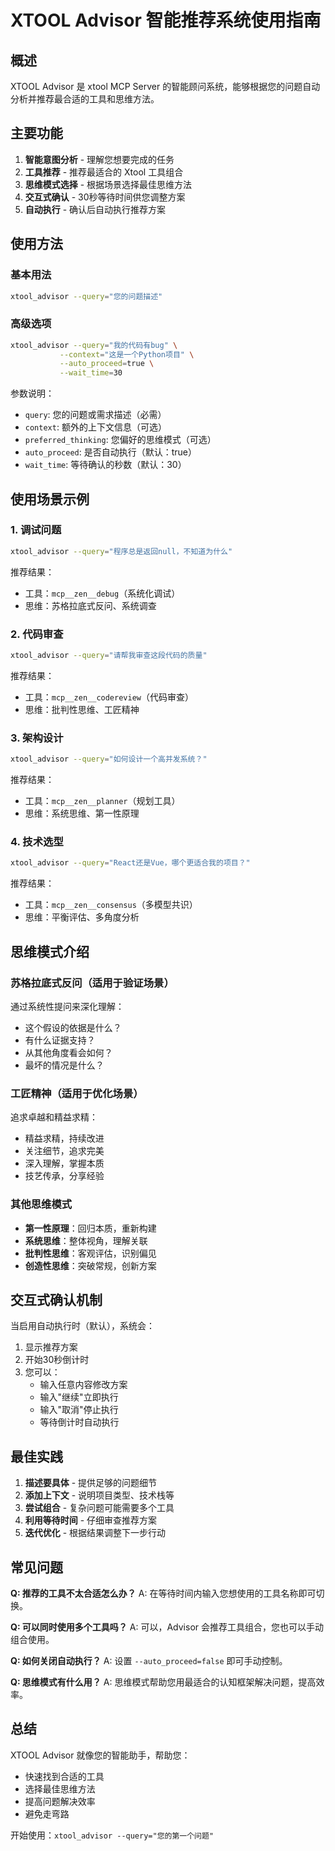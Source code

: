 # XTOOL Advisor 智能推荐系统使用指南

## 概述

XTOOL Advisor 是 xtool MCP Server 的智能顾问系统，能够根据您的问题自动分析并推荐最合适的工具和思维方法。

## 主要功能

1. **智能意图分析** - 理解您想要完成的任务
2. **工具推荐** - 推荐最适合的 Xtool 工具组合
3. **思维模式选择** - 根据场景选择最佳思维方法
4. **交互式确认** - 30秒等待时间供您调整方案
5. **自动执行** - 确认后自动执行推荐方案

## 使用方法

### 基本用法

```bash
xtool_advisor --query="您的问题描述"
```

### 高级选项

```bash
xtool_advisor --query="我的代码有bug" \
           --context="这是一个Python项目" \
           --auto_proceed=true \
           --wait_time=30
```

参数说明：
- `query`: 您的问题或需求描述（必需）
- `context`: 额外的上下文信息（可选）
- `preferred_thinking`: 您偏好的思维模式（可选）
- `auto_proceed`: 是否自动执行（默认：true）
- `wait_time`: 等待确认的秒数（默认：30）

## 使用场景示例

### 1. 调试问题

```bash
xtool_advisor --query="程序总是返回null，不知道为什么"
```

推荐结果：
- 工具：`mcp__zen__debug`（系统化调试）
- 思维：苏格拉底式反问、系统调查

### 2. 代码审查

```bash
xtool_advisor --query="请帮我审查这段代码的质量"
```

推荐结果：
- 工具：`mcp__zen__codereview`（代码审查）
- 思维：批判性思维、工匠精神

### 3. 架构设计

```bash
xtool_advisor --query="如何设计一个高并发系统？"
```

推荐结果：
- 工具：`mcp__zen__planner`（规划工具）
- 思维：系统思维、第一性原理

### 4. 技术选型

```bash
xtool_advisor --query="React还是Vue，哪个更适合我的项目？"
```

推荐结果：
- 工具：`mcp__zen__consensus`（多模型共识）
- 思维：平衡评估、多角度分析

## 思维模式介绍

### 苏格拉底式反问（适用于验证场景）

通过系统性提问来深化理解：
- 这个假设的依据是什么？
- 有什么证据支持？
- 从其他角度看会如何？
- 最坏的情况是什么？

### 工匠精神（适用于优化场景）

追求卓越和精益求精：
- 精益求精，持续改进
- 关注细节，追求完美
- 深入理解，掌握本质
- 技艺传承，分享经验

### 其他思维模式

- **第一性原理**：回归本质，重新构建
- **系统思维**：整体视角，理解关联
- **批判性思维**：客观评估，识别偏见
- **创造性思维**：突破常规，创新方案

## 交互式确认机制

当启用自动执行时（默认），系统会：

1. 显示推荐方案
2. 开始30秒倒计时
3. 您可以：
   - 输入任意内容修改方案
   - 输入"继续"立即执行
   - 输入"取消"停止执行
   - 等待倒计时自动执行

## 最佳实践

1. **描述要具体** - 提供足够的问题细节
2. **添加上下文** - 说明项目类型、技术栈等
3. **尝试组合** - 复杂问题可能需要多个工具
4. **利用等待时间** - 仔细审查推荐方案
5. **迭代优化** - 根据结果调整下一步行动

## 常见问题

**Q: 推荐的工具不太合适怎么办？**
A: 在等待时间内输入您想使用的工具名称即可切换。

**Q: 可以同时使用多个工具吗？**
A: 可以，Advisor 会推荐工具组合，您也可以手动组合使用。

**Q: 如何关闭自动执行？**
A: 设置 `--auto_proceed=false` 即可手动控制。

**Q: 思维模式有什么用？**
A: 思维模式帮助您用最适合的认知框架解决问题，提高效率。

## 总结

XTOOL Advisor 就像您的智能助手，帮助您：
- 快速找到合适的工具
- 选择最佳思维方法
- 提高问题解决效率
- 避免走弯路

开始使用：`xtool_advisor --query="您的第一个问题"`